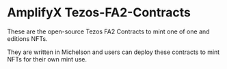 # AmplifyX Tezos-FA2-Contracts
These are the open-source Tezos FA2 Contracts to mint one of one and editions NFTs.

They are written in Michelson and users can deploy these contracts to mint NFTs for their own mint use.